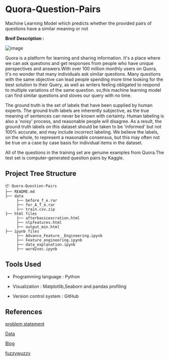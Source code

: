 # Quora-Question-Pairs
Machine Learning Model which predicts whether the provided pairs of questions have a similar meaning or not

**Breif Description :**


![image](https://user-images.githubusercontent.com/62200958/125176380-8eda3d80-e1f0-11eb-8ae9-03bd9776fa0a.png)


Quora is a platform for learning and sharing information. It's a place where we can ask questions and get responses from people who have unique perspectives and answers.With over 100 million monthly users on Quora, it's no wonder that many individuals ask similar questions. Many questions with the same objective can lead people spending more time looking for the best solution to their Query, as well as writers feeling obligated to respond to multiple variations of the same question. so,this machine learning model can find similar questions and sloves our query with no time.

The ground truth is the set of labels that have been supplied by human experts. The ground truth labels are inherently subjective, as the true meaning of sentences can never be known with certainty. Human labeling is also a 'noisy' process, and reasonable people will disagree. As a result, the ground truth labels on this dataset should be taken to be 'informed' but not 100% accurate, and may include incorrect labeling. We believe the labels, on the whole, to represent a reasonable consensus, but this may often not be true on a case by case basis for individual items in the dataset.

All of the questions in the training set are genuine examples from Quora.The test set is computer-generated question pairs by Kaggle.

## Project Tree Structure
```
📦 Quora-Question-Pairs
├── README.md
├── data
     ├── before_f_e.rar
     ├── for_A_f_e.rar
     ├── train.csv.zip
├── html files
     ├── afterbasicexcration.html
     ├── nlpfeatures.html
     ├── output_min.html
├── ipynb files
     ├── Advance_Feature__Engineering.ipynb
     ├── Feature_engineering.ipynb
     ├── data_explanation.ipynb
     ├── word2vec.ipynb
```
## Tools Used
- Programming language : Python

- Visualization : Matplotlib,Seaborn and pandas profiling

- Version control system : GitHub

## References
 

[problem statement](https://www.kaggle.com/c/quora-question-pairs/overview)

[Data](https://www.kaggle.com/c/quora-question-pairs/data)

[Blog](https://towardsdatascience.com/identifying-duplicate-questions-on-quora-top-12-on-kaggle-4c1cf93f1c30)

[fuzzywuzzy](https://www.analyticsvidhya.com/blog/2021/06/fuzzywuzzy-python-library-interesting-tool-for-nlp-and-text-analytics/)






